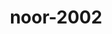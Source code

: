---
title: noor-2002
github: https://github.com/noor-2002
mode: dark
transition: 1s
score: 68.7
archetype:
- Minimalistic
---